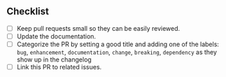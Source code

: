 ## Checklist

<!-- Remove items that do not apply. For completed items, change [ ] to [x]. -->

- [ ] Keep pull requests small so they can be easily reviewed.
- [ ] Update the documentation.
- [ ] Categorize the PR by setting a good title and adding one of the labels: `bug`, `enhancement`, `documentation`, `change`, `breaking`, `dependency` as they show up in the changelog
- [ ] Link this PR to related issues.

<!-- NOTE: these things are not required to open a PR and can be done afterwards, while the PR is open. -->
